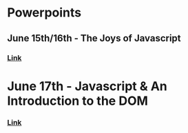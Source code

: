 # Powerpoints

## June 15th/16th - The Joys of Javascript
### [Link](https://docs.google.com/presentation/d/1JzAjVyvgZv6o69TQfkGXTzBruBAjehPvZy5s0EHrq2s/edit#slide=id.g5533a6018a_0_9)

# June 17th - Javascript & An Introduction to the DOM
### [Link](https://docs.google.com/presentation/d/1RAqT0dg3l_xtO0rm11b2ikTC0-upNZ32QSOMLOaP1I0/edit?usp=sharing)

